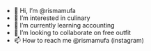 - 👋 Hi, I’m @rismamufa
- 👀 I’m interested in culinary
- 🌱 I’m currently learning accounting
- 💞️ I’m looking to collaborate on free outfit
- 📫 How to reach me @rismamufa (instagram)
